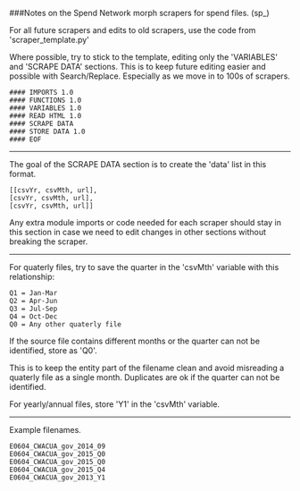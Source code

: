 
###Notes on the Spend Network morph scrapers for spend files. (sp_)

For all future scrapers and edits to old scrapers, use the code from 'scraper_template.py'

Where possible, try to stick to the template, editing only the 'VARIABLES' and 'SCRAPE DATA' sections.
This is to keep future editing easier and possible with Search/Replace.
Especially as we move in to 100s of scrapers.


```
#### IMPORTS 1.0
#### FUNCTIONS 1.0
#### VARIABLES 1.0
#### READ HTML 1.0
#### SCRAPE DATA
#### STORE DATA 1.0
#### EOF
```


---

The goal of the SCRAPE DATA section is to create the 'data' list in this format.

```
[[csvYr, csvMth, url],
[csvYr, csvMth, url],
[csvYr, csvMth, url]]
```

Any extra module imports or code needed for each scraper should stay in this section in case we need to edit changes in other sections without breaking the scraper.

---

For quaterly files, try to save the quarter in the 'csvMth' variable with this relationship:

```
Q1 = Jan-Mar
Q2 = Apr-Jun
Q3 = Jul-Sep
Q4 = Oct-Dec
Q0 = Any other quaterly file
```

If the source file contains different months or the quarter can not be identified, store as 'Q0'.

This is to keep the entity part of the filename clean and avoid misreading a quaterly file as a single month.
Duplicates are ok if the quarter can not be identified.

For yearly/annual files, store 'Y1' in the 'csvMth' variable.

---

Example filenames.
```
E0604_CWACUA_gov_2014_09
E0604_CWACUA_gov_2015_Q0
E0604_CWACUA_gov_2015_Q0
E0604_CWACUA_gov_2015_Q4
E0604_CWACUA_gov_2013_Y1
```
